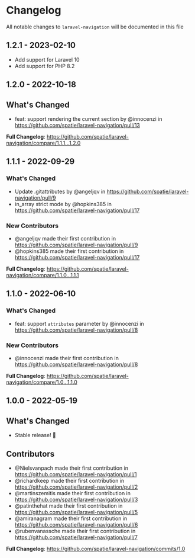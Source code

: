# Changelog

All notable changes to `laravel-navigation` will be documented in this file

## 1.2.1 - 2023-02-10

- Add support for Laravel 10
- Add support for PHP 8.2

## 1.2.0 - 2022-10-18

## What's Changed

- feat: support rendering the current section by @innocenzi in https://github.com/spatie/laravel-navigation/pull/13

**Full Changelog**: https://github.com/spatie/laravel-navigation/compare/1.1.1...1.2.0

## 1.1.1 - 2022-09-29

### What's Changed

- Update .gitattributes by @angeljqv in https://github.com/spatie/laravel-navigation/pull/9
- in_array strict mode by @hopkins385 in https://github.com/spatie/laravel-navigation/pull/17

### New Contributors

- @angeljqv made their first contribution in https://github.com/spatie/laravel-navigation/pull/9
- @hopkins385 made their first contribution in https://github.com/spatie/laravel-navigation/pull/17

**Full Changelog**: https://github.com/spatie/laravel-navigation/compare/1.1.0...1.1.1

## 1.1.0 - 2022-06-10

### What's Changed

- feat: support `attributes` parameter by @innocenzi in https://github.com/spatie/laravel-navigation/pull/8

### New Contributors

- @innocenzi made their first contribution in https://github.com/spatie/laravel-navigation/pull/8

**Full Changelog**: https://github.com/spatie/laravel-navigation/compare/1.0...1.1.0

## 1.0.0 - 2022-05-19

## What's Changed

- Stable release! 🎉

## Contributors

- @Nielsvanpach made their first contribution in https://github.com/spatie/laravel-navigation/pull/1
- @richardkeep made their first contribution in https://github.com/spatie/laravel-navigation/pull/2
- @martinszemitis made their first contribution in https://github.com/spatie/laravel-navigation/pull/3
- @patinthehat made their first contribution in https://github.com/spatie/laravel-navigation/pull/5
- @amiranagram made their first contribution in https://github.com/spatie/laravel-navigation/pull/6
- @rubenvanassche made their first contribution in https://github.com/spatie/laravel-navigation/pull/7

**Full Changelog**: https://github.com/spatie/laravel-navigation/commits/1.0
